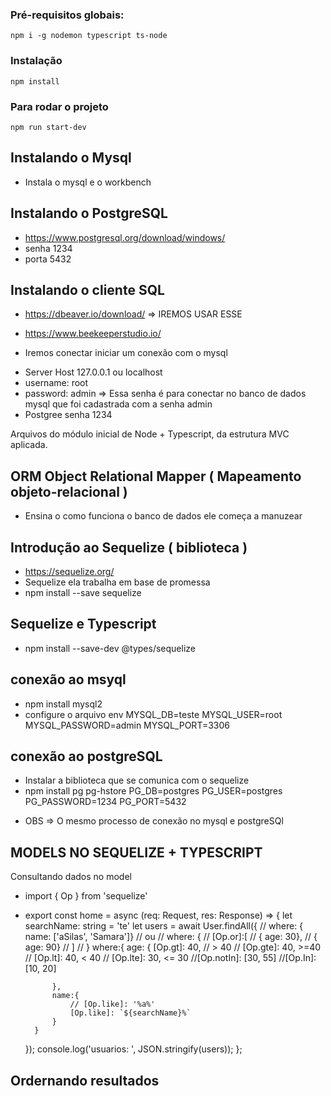### Pré-requisitos globais:
`npm i -g nodemon typescript ts-node`

### Instalação
`npm install`

### Para rodar o projeto
`npm run start-dev`

## Instalando o Mysql
- Instala o mysql e o workbench

## Instalando o PostgreSQL
- https://www.postgresql.org/download/windows/
- senha 1234
- porta 5432

## Instalando o cliente SQL
- https://dbeaver.io/download/   => IREMOS USAR ESSE
- https://www.beekeeperstudio.io/

- Iremos conectar iniciar um conexão com o mysql
* Server Host 127.0.0.1 ou localhost
* username: root
* password: admin  => Essa senha é para conectar no banco de dados mysql que foi cadastrada com a senha admin
* Postgree senha 1234

Arquivos do módulo inicial de Node + Typescript, da estrutura MVC aplicada.

## ORM Object Relational Mapper ( Mapeamento objeto-relacional )  
- Ensina o como funciona o banco de dados ele começa a manuzear

## Introdução ao Sequelize ( biblioteca ) 
- https://sequelize.org/
- Sequelize ela trabalha em base de promessa
- npm install --save sequelize

## Sequelize e Typescript
- npm install --save-dev @types/sequelize

## conexão ao msyql
- npm install mysql2
- configure o arquivo env
MYSQL_DB=teste
MYSQL_USER=root
MYSQL_PASSWORD=admin
MYSQL_PORT=3306

## conexão ao postgreSQL
- Instalar a biblioteca que se comunica com o sequelize
- npm install pg pg-hstore
PG_DB=postgres
PG_USER=postgres
PG_PASSWORD=1234
PG_PORT=5432


* OBS => O mesmo processo de conexão no mysql e postgreSQl 

## MODELS NO SEQUELIZE + TYPESCRIPT

Consultando dados no model
- import { Op } from 'sequelize'
- export const home = async (req: Request, res: Response) => {
    let searchName: string = 'te'
    let users = await User.findAll({
        // where: { name: ['aSilas', 'Samara']}
        // ou
        // where: {
        //     [Op.or]:[
        //         { age: 30},
        //         { age: 90}
        //     ]
        // }
        where:{
            age: {
                [Op.gt]: 40, // > 40
                // [Op.gte]: 40, >=40
                // [Op.lt]: 40,  < 40
                // [Op.lte]: 30, <= 30
                //[Op.notIn]: [30, 55] 
                //[Op.In]: [10, 20] 
                
            },
            name:{
                // [Op.like]: '%a%'
                [Op.like]: `${searchName}%`
            }
        }
    });
    console.log('usuarios: ', JSON.stringify(users));
};

## Ordernando resultados
